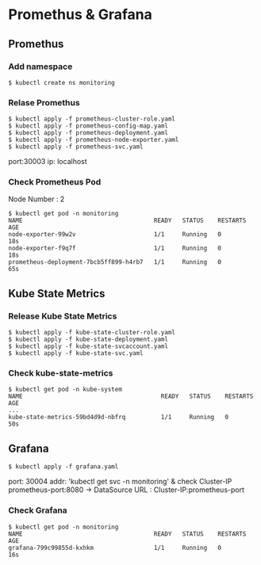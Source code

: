 # Promethus & Grafana

## Promethus

### Add namespace
```
$ kubectl create ns monitoring
```

### Relase Promethus
```
$ kubectl apply -f prometheus-cluster-role.yaml
$ kubectl apply -f prometheus-config-map.yaml
$ kubectl apply -f prometheus-deployment.yaml
$ kubectl apply -f prometheus-node-exporter.yaml
$ kubectl apply -f prometheus-svc.yaml
```
port:30003
ip: localhost

### Check Prometheus Pod
Node Number : 2
```
$ kubectl get pod -n monitoring
NAME                                     READY   STATUS    RESTARTS   AGE
node-exporter-99w2v                      1/1     Running   0          18s
node-exporter-f9q7f                      1/1     Running   0          18s
prometheus-deployment-7bcb5ff899-h4rb7   1/1     Running   0          65s
```

## Kube State Metrics

### Release Kube State Metrics
```
$ kubectl apply -f kube-state-cluster-role.yaml
$ kubectl apply -f kube-state-deployment.yaml
$ kubectl apply -f kube-state-svcaccount.yaml
$ kubectl apply -f kube-state-svc.yaml
```

### Check kube-state-metrics
```
$ kubectl get pod -n kube-system
NAME                                       READY   STATUS    RESTARTS   AGE
...
kube-state-metrics-59bd4d9d-nbfrq          1/1     Running   0          50s
```

## Grafana
```
$ kubectl apply -f grafana.yaml
```
port: 30004
addr: 'kubectl get svc -n monitoring' & check Cluster-IP
prometheus-port:8080
-> DataSource URL : Cluster-IP:prometheus-port

### Check Grafana
```
$ kubectl get pod -n monitoring
NAME                                     READY   STATUS    RESTARTS   AGE
grafana-799c99855d-kxhkm                 1/1     Running   0          16s
```
